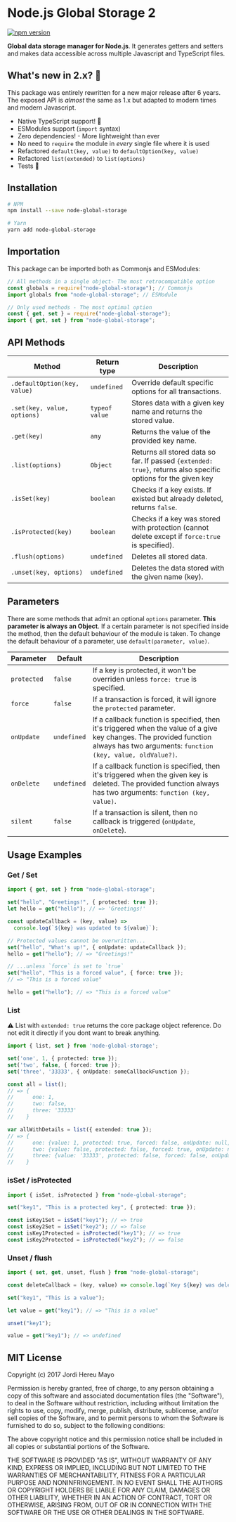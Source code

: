 # Node.js Global Storage 2

[![npm version](https://badge.fury.io/js/node-global-storage.svg)](https://badge.fury.io/js/node-global-storage)

**Global data storage manager for Node.js**. It generates getters and setters and makes data accessible across multiple Javascript and TypeScript files.

## What's new in 2.x? 🚀

This package was entirely rewritten for a new major release after 6 years. The exposed API is _almost_ the same as 1.x but adapted to modern times and modern Javascript.

- Native TypeScript support! 💙
- ESModules support (`import` syntax)
- Zero dependencies! - More lightweight than ever
- No need to `require` the module in _every_ single file where it is used
- Refactored `default(key, value)` to `defaultOption(key, value)`
- Refactored `list(extended)` to `list(options)`
- Tests 🤖

## Installation

```bash
# NPM
npm install --save node-global-storage

# Yarn
yarn add node-global-storage
```

## Importation

This package can be imported both as Commonjs and ESModules:

```typescript
// All methods in a single object- The most retrocompatible option
const globals = require("node-global-storage"); // Commonjs
import globals from "node-global-storage"; // ESModule

// Only used methods - The most optimal option
const { get, set } = require("node-global-storage");
import { get, set } from "node-global-storage";
```

## API Methods

| Method                       | Return type    | Description                                                                                                   |
| ---------------------------- | -------------- | ------------------------------------------------------------------------------------------------------------- |
| `.defaultOption(key, value)` | `undefined`    | Override default specific options for all transactions.                                                       |
| `.set(key, value, options)`  | `typeof value` | Stores data with a given key name and returns the stored value.                                               |
| `.get(key)`                  | `any`          | Returns the value of the provided key name.                                                                   |
| `.list(options)`             | `Object`       | Returns all stored data so far. If passed `{extended: true}`, returns also specific options for the given key |
| `.isSet(key)`                | `boolean`      | Checks if a key exists. If existed but already deleted, returns `false`.                                      |
| `.isProtected(key)`          | `boolean`      | Checks if a key was stored with protection (cannot delete except if `force:true` is specified).               |
| `.flush(options)`            | `undefined`    | Deletes all stored data.                                                                                      |
| `.unset(key, options)`       | `undefined`    | Deletes the data stored with the given name (key).                                                            |

## Parameters

There are some methods that admit an optional `options` parameter. **This parameter is always an Object**. If a certain parameter is not specified inside the method, then the default behaviour of the module is taken. To change the default behaviour of a parameter, use `default(parameter, value)`.

| Parameter   | Default     | Description                                                                                                                                                                        |
| ----------- | ----------- | ---------------------------------------------------------------------------------------------------------------------------------------------------------------------------------- |
| `protected` | `false`     | If a key is protected, it won't be overriden unless `force: true` is specified.                                                                                                    |
| `force`     | `false`     | If a transaction is forced, it will ignore the `protected` parameter.                                                                                                              |
| `onUpdate`  | `undefined` | If a callback function is specified, then it's triggered when the value of a give key changes. The provided function always has two arguments: `function (key, value, oldValue?)`. |
| `onDelete`  | `undefined` | If a callback function is specified, then it's triggered when the given key is deleted. The provided function always has two arguments: `function (key, value)`.                   |
| `silent`    | `false`     | If a transaction is silent, then no callback is triggered (`onUpdate`, `onDelete`).                                                                                                |

## Usage Examples

### Get / Set

```typescript
import { get, set } from "node-global-storage";

set("hello", "Greetings!", { protected: true });
let hello = get("hello"); // => 'Greetings!'

const updateCallback = (key, value) =>
  console.log(`${key} was updated to ${value}`);

// Protected values cannot be overwritten...
set("hello", "What's up!", { onUpdate: updateCallback });
hello = get("hello"); // => "Greetings!"

// ...unless `force` is set to `true`
set("hello", "This is a forced value", { force: true });
// => "This is a forced value"

hello = get("hello"); // => "This is a forced value"
```

### List

⚠️ List with `extended: true` returns the core package object reference. Do not edit it directly if you dont want to break anything.

```TypeScript
import { list, set } from 'node-global-storage';

set('one', 1, { protected: true });
set('two', false, { forced: true });
set('three', '33333', { onUpdate: someCallbackFunction });

const all = list();
// => {
//      one: 1,
//      two: false,
//      three: '33333'
//    }

var allWithDetails = list({ extended: true });
// => {
//      one: {value: 1, protected: true, forced: false, onUpdate: null, onDelete: null, createdAt: Date, updatedAt: Date },
//      two: {value: false, protected: false, forced: true, onUpdate: null, onDelete: null, createdAt: Date, updatedAt: Date },
//      three: {value: '33333', protected: false, forced: false, onUpdate: doSomeCrazyThing, onDelete: null, createdAt: Date, updatedAt: Date }
//    }
```

### isSet / isProtected

```typescript
import { isSet, isProtected } from "node-global-storage";

set("key1", "This is a protected key", { protected: true });

const isKey1Set = isSet("key1"); // => true
const isKey2Set = isSet("key2"); // => false
const isKey1Protected = isProtected("key1"); // => true
const isKey2Protected = isProtected("key2"); // => false
```

### Unset / flush

```typescript
import { set, get, unset, flush } from "node-global-storage";

const deleteCallback = (key, value) => console.log(`Key ${key} was deleted`);

set("key1", "This is a value");

let value = get("key1"); // => "This is a value"

unset("key1");

value = get("key1"); // => undefined
```

## MIT License

Copyright (c) 2017 Jordi Hereu Mayo

Permission is hereby granted, free of charge, to any person obtaining a copy
of this software and associated documentation files (the "Software"), to deal
in the Software without restriction, including without limitation the rights
to use, copy, modify, merge, publish, distribute, sublicense, and/or sell
copies of the Software, and to permit persons to whom the Software is
furnished to do so, subject to the following conditions:

The above copyright notice and this permission notice shall be included in all
copies or substantial portions of the Software.

THE SOFTWARE IS PROVIDED "AS IS", WITHOUT WARRANTY OF ANY KIND, EXPRESS OR
IMPLIED, INCLUDING BUT NOT LIMITED TO THE WARRANTIES OF MERCHANTABILITY,
FITNESS FOR A PARTICULAR PURPOSE AND NONINFRINGEMENT. IN NO EVENT SHALL THE
AUTHORS OR COPYRIGHT HOLDERS BE LIABLE FOR ANY CLAIM, DAMAGES OR OTHER
LIABILITY, WHETHER IN AN ACTION OF CONTRACT, TORT OR OTHERWISE, ARISING FROM,
OUT OF OR IN CONNECTION WITH THE SOFTWARE OR THE USE OR OTHER DEALINGS IN THE
SOFTWARE.
